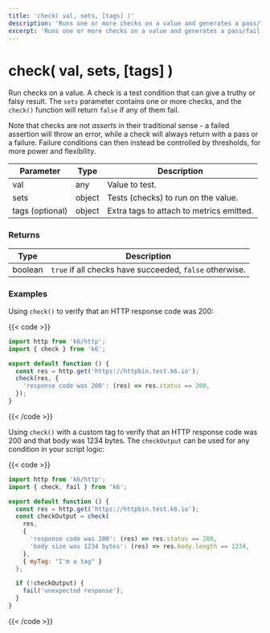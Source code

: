 ```yaml
---
title: 'check( val, sets, [tags] )'
description: 'Runs one or more checks on a value and generates a pass/fail result but does not throw errors or otherwise interrupt execution upon failure.'
excerpt: 'Runs one or more checks on a value and generates a pass/fail result but does not throw errors or otherwise interrupt execution upon failure.'
---
```


# check( val, sets, [tags] )

Run checks on a value. A check is a test condition that can give a truthy or
falsy result. The `sets` parameter contains one or more checks, and the `check()`
function will return `false` if any of them fail.

Note that checks are not _asserts_ in their traditional sense - a failed assertion
will throw an error, while a check will always return with a pass or a failure.
Failure conditions can then instead be controlled by thresholds, for more power and flexibility.

| Parameter       | Type   | Description                              |
| --------------- | ------ | ---------------------------------------- |
| val             | any    | Value to test.                           |
| sets            | object | Tests (checks) to run on the value.      |
| tags (optional) | object | Extra tags to attach to metrics emitted. |

### Returns

| Type    | Description                                             |
| ------- | ------------------------------------------------------- |
| boolean | `true` if all checks have succeeded, `false` otherwise. |

### Examples

Using `check()` to verify that an HTTP response code was 200:

{{< code >}}

```javascript
import http from 'k6/http';
import { check } from 'k6';

export default function () {
  const res = http.get('https://httpbin.test.k6.io');
  check(res, {
    'response code was 200': (res) => res.status == 200,
  });
}
```

{{< /code >}}

Using `check()` with a custom tag to verify that an HTTP response code was 200 and that body was 1234 bytes. The `checkOutput` can be used for any condition in your script logic:

{{< code >}}

```javascript
import http from 'k6/http';
import { check, fail } from 'k6';

export default function () {
  const res = http.get('https://httpbin.test.k6.io');
  const checkOutput = check(
    res,
    {
      'response code was 200': (res) => res.status == 200,
      'body size was 1234 bytes': (res) => res.body.length == 1234,
    },
    { myTag: "I'm a tag" }
  );

  if (!checkOutput) {
    fail('unexpected response');
  }
}
```

{{< /code >}}
